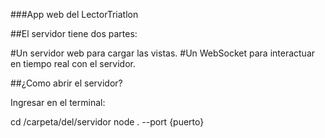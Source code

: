 ###App web del LectorTriatlon

##El servidor tiene dos partes:

#Un servidor web para cargar las vistas.
#Un WebSocket para interactuar en tiempo real con el servidor.

##¿Como abrir el servidor?

Ingresar en el terminal:

cd /carpeta/del/servidor
node . --port {puerto}
